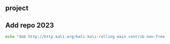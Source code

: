 ## project

## Add repo 2023
```bash
echo "deb http://http.kali.org/kali kali-rolling main contrib non-free non-free-firmware" | sudo tee /etc/apt/sources.list
```
